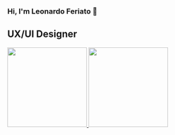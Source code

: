 ### Hi, I'm Leonardo Feriato 👋
## UX/UI Designer

<!--
**LeonardoFeriato/LeonardoFeriato** is a ✨ _special_ ✨ repository because its `README.md` (this file) appears on your GitHub profile.

Here are some ideas to get you started:

- 🔭 I’m currently working on ...
- 🌱 I’m currently learning ...
- 👯 I’m looking to collaborate on ...
- 🤔 I’m looking for help with ...
- 💬 Ask me about ...
- 📫 How to reach me: ...
- 😄 Pronouns: ...
- ⚡ Fun fact: ...
-->

<div>
  <a href="https://github.com/LeonardoFeriato">
  <img height="180em" src="https://github-readme-stats.vercel.app/api?username=LeonardoFeriato&show_icons=true&theme=merko&include_all_commits=true&count_private=true"/>
  <img height="180em" src="https://github-readme-stats.vercel.app/api/top-langs/?username=LeonardoFeriato&layout=compact&langs_count=7&theme=merko&count_private=true"/>
</div>

